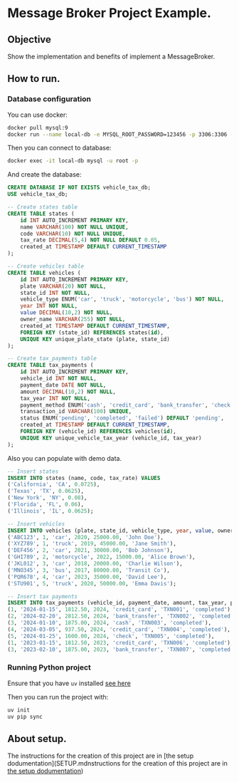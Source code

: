 # Message Broker Project Example.

## Objective

Show the implementation and benefits of implement a MessageBroker.

## How to run.

### Database configuration

You can use docker:

```sh
docker pull mysql:9
docker run --name local-db -e MYSQL_ROOT_PASSWORD=123456 -p 3306:3306 -d mysql:9
```

Then you can connect to database:

```sh
docker exec -it local-db mysql -u root -p
```

And create the database:

```sql
CREATE DATABASE IF NOT EXISTS vehicle_tax_db;
USE vehicle_tax_db;

-- Create states table
CREATE TABLE states (
    id INT AUTO_INCREMENT PRIMARY KEY,
    name VARCHAR(100) NOT NULL UNIQUE,
    code VARCHAR(10) NOT NULL UNIQUE,
    tax_rate DECIMAL(5,4) NOT NULL DEFAULT 0.05,
    created_at TIMESTAMP DEFAULT CURRENT_TIMESTAMP
);

-- Create vehicles table
CREATE TABLE vehicles (
    id INT AUTO_INCREMENT PRIMARY KEY,
    plate VARCHAR(20) NOT NULL,
    state_id INT NOT NULL,
    vehicle_type ENUM('car', 'truck', 'motorcycle', 'bus') NOT NULL,
    year INT NOT NULL,
    value DECIMAL(10,2) NOT NULL,
    owner_name VARCHAR(255) NOT NULL,
    created_at TIMESTAMP DEFAULT CURRENT_TIMESTAMP,
    FOREIGN KEY (state_id) REFERENCES states(id),
    UNIQUE KEY unique_plate_state (plate, state_id)
);

-- Create tax_payments table
CREATE TABLE tax_payments (
    id INT AUTO_INCREMENT PRIMARY KEY,
    vehicle_id INT NOT NULL,
    payment_date DATE NOT NULL,
    amount DECIMAL(10,2) NOT NULL,
    tax_year INT NOT NULL,
    payment_method ENUM('cash', 'credit_card', 'bank_transfer', 'check') NOT NULL,
    transaction_id VARCHAR(100) UNIQUE,
    status ENUM('pending', 'completed', 'failed') DEFAULT 'pending',
    created_at TIMESTAMP DEFAULT CURRENT_TIMESTAMP,
    FOREIGN KEY (vehicle_id) REFERENCES vehicles(id),
    UNIQUE KEY unique_vehicle_tax_year (vehicle_id, tax_year)
);
```

Also you can populate with demo data.

```sql
-- Insert states
INSERT INTO states (name, code, tax_rate) VALUES
('California', 'CA', 0.0725),
('Texas', 'TX', 0.0625),
('New York', 'NY', 0.08),
('Florida', 'FL', 0.06),
('Illinois', 'IL', 0.0625);

-- Insert vehicles
INSERT INTO vehicles (plate, state_id, vehicle_type, year, value, owner_name) VALUES
('ABC123', 1, 'car', 2020, 25000.00, 'John Doe'),
('XYZ789', 1, 'truck', 2019, 45000.00, 'Jane Smith'),
('DEF456', 2, 'car', 2021, 30000.00, 'Bob Johnson'),
('GHI789', 2, 'motorcycle', 2022, 15000.00, 'Alice Brown'),
('JKL012', 3, 'car', 2018, 20000.00, 'Charlie Wilson'),
('MNO345', 3, 'bus', 2017, 80000.00, 'Transit Co'),
('PQR678', 4, 'car', 2023, 35000.00, 'David Lee'),
('STU901', 5, 'truck', 2020, 50000.00, 'Emma Davis');

-- Insert tax payments
INSERT INTO tax_payments (vehicle_id, payment_date, amount, tax_year, payment_method, transaction_id, status) VALUES
(1, '2024-01-15', 1812.50, 2024, 'credit_card', 'TXN001', 'completed'),
(2, '2024-02-20', 2812.50, 2024, 'bank_transfer', 'TXN002', 'completed'),
(3, '2024-01-10', 1875.00, 2024, 'cash', 'TXN003', 'completed'),
(4, '2024-03-05', 937.50, 2024, 'credit_card', 'TXN004', 'completed'),
(5, '2024-01-25', 1600.00, 2024, 'check', 'TXN005', 'completed'),
(1, '2023-01-15', 1812.50, 2023, 'credit_card', 'TXN006', 'completed'),
(3, '2023-02-10', 1875.00, 2023, 'bank_transfer', 'TXN007', 'completed');
```

### Running Python project


Ensure that you have `uv` installed  [see here](https://docs.astral.sh/uv/getting-started/installation/)

Then you can run the project with:

```sh
uv init
uv pip sync

```

## About setup.

The instructions for the creation of this project are in [the setup dodumentation](SETUP.mdnstructions for the creation of this project are in [the setup dodumentation](SETUP.md))